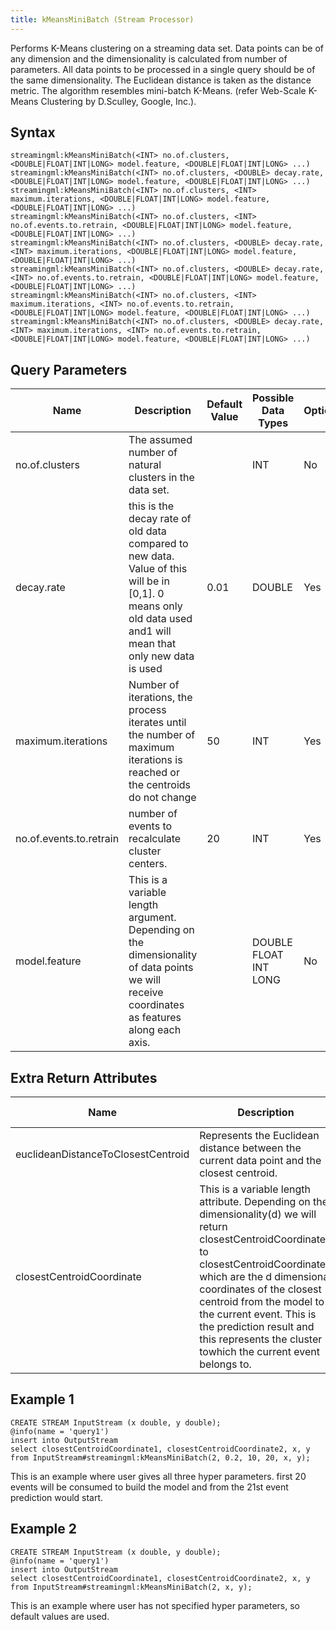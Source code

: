 ```yaml
---
title: kMeansMiniBatch (Stream Processor)
---
```


Performs K-Means clustering on a streaming data set. Data points can be
of any dimension and the dimensionality is calculated from number of
parameters. All data points to be processed in a single query should be
of the same dimensionality. The Euclidean distance is taken as the
distance metric. The algorithm resembles mini-batch K-Means. (refer
Web-Scale K-Means Clustering by D.Sculley, Google, Inc.).

## Syntax

    streamingml:kMeansMiniBatch(<INT> no.of.clusters, <DOUBLE|FLOAT|INT|LONG> model.feature, <DOUBLE|FLOAT|INT|LONG> ...)
    streamingml:kMeansMiniBatch(<INT> no.of.clusters, <DOUBLE> decay.rate, <DOUBLE|FLOAT|INT|LONG> model.feature, <DOUBLE|FLOAT|INT|LONG> ...)
    streamingml:kMeansMiniBatch(<INT> no.of.clusters, <INT> maximum.iterations, <DOUBLE|FLOAT|INT|LONG> model.feature, <DOUBLE|FLOAT|INT|LONG> ...)
    streamingml:kMeansMiniBatch(<INT> no.of.clusters, <INT> no.of.events.to.retrain, <DOUBLE|FLOAT|INT|LONG> model.feature, <DOUBLE|FLOAT|INT|LONG> ...)
    streamingml:kMeansMiniBatch(<INT> no.of.clusters, <DOUBLE> decay.rate, <INT> maximum.iterations, <DOUBLE|FLOAT|INT|LONG> model.feature, <DOUBLE|FLOAT|INT|LONG> ...)
    streamingml:kMeansMiniBatch(<INT> no.of.clusters, <DOUBLE> decay.rate, <INT> no.of.events.to.retrain, <DOUBLE|FLOAT|INT|LONG> model.feature, <DOUBLE|FLOAT|INT|LONG> ...)
    streamingml:kMeansMiniBatch(<INT> no.of.clusters, <INT> maximum.iterations, <INT> no.of.events.to.retrain, <DOUBLE|FLOAT|INT|LONG> model.feature, <DOUBLE|FLOAT|INT|LONG> ...)
    streamingml:kMeansMiniBatch(<INT> no.of.clusters, <DOUBLE> decay.rate, <INT> maximum.iterations, <INT> no.of.events.to.retrain, <DOUBLE|FLOAT|INT|LONG> model.feature, <DOUBLE|FLOAT|INT|LONG> ...)

## Query Parameters

| Name    | Description     | Default Value | Possible Data Types   | Optional | Dynamic |
|-------------------------|---------------------------------------------------------------|---------------|-----------------------|----------|---------|
| no.of.clusters          | The assumed number of natural clusters in the data set.         |               | INT   | No       | No      |
| decay.rate              | this is the decay rate of old data compared to new data. Value of this will be in [0,1]. 0 means only old data used and1 will mean that only new data is used | 0.01          | DOUBLE| Yes      | No      |
| maximum.iterations      | Number of iterations, the process iterates until the number of maximum iterations is reached or the centroids do not change     | 50            | INT   | Yes      | No      |
| no.of.events.to.retrain | number of events to recalculate cluster centers.| 20            | INT   | Yes      | No      |
| model.feature           | This is a variable length argument. Depending on the dimensionality of data points we will receive coordinates as features along each axis.     |               | DOUBLE FLOAT INT LONG | No       | Yes     |

## Extra Return Attributes

| Name               | Description              | Possible Types |
|------------------------------------|----------------------------------------------------|----------------|
| euclideanDistanceToClosestCentroid | Represents the Euclidean distance between the current data point and the closest centroid.               | DOUBLE         |
| closestCentroidCoordinate          | This is a variable length attribute. Depending on the dimensionality(d) we will return closestCentroidCoordinate1 to closestCentroidCoordinated which are the d dimensional coordinates of the closest centroid from the model to the current event. This is the prediction result and this represents the cluster towhich the current event belongs to. | DOUBLE         |

## Example 1

    CREATE STREAM InputStream (x double, y double);
    @info(name = 'query1')
    insert into OutputStream
    select closestCentroidCoordinate1, closestCentroidCoordinate2, x, y    
    from InputStream#streamingml:kMeansMiniBatch(2, 0.2, 10, 20, x, y);

This is an example where user gives all three hyper parameters. first 20
events will be consumed to build the model and from the 21st event
prediction would start.

## Example 2

    CREATE STREAM InputStream (x double, y double);
    @info(name = 'query1')
    insert into OutputStream
    select closestCentroidCoordinate1, closestCentroidCoordinate2, x, y    
    from InputStream#streamingml:kMeansMiniBatch(2, x, y);

This is an example where user has not specified hyper parameters, so default
values are used.
